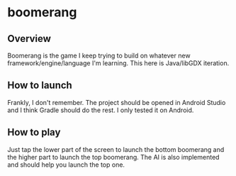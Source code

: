 # boomerang

## Overview
Boomerang is the game I keep trying to build on whatever new framework/engine/language I'm learning. This here is Java/libGDX iteration.

## How to launch
Frankly, I don't remember. The project should be opened in Android Studio and I think Gradle should do the rest. I only tested it on Android.

## How to play
Just tap the lower part of the screen to launch the bottom boomerang and the higher part to launch the top boomerang. The AI is also implemented and should help you launch the top one.
